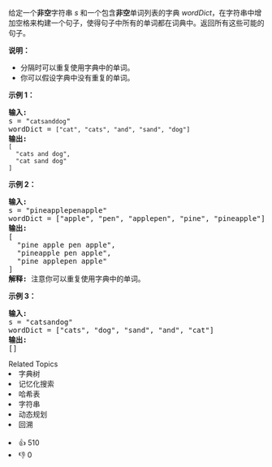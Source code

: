 <p>给定一个<strong>非空</strong>字符串 <em>s</em> 和一个包含<strong>非空</strong>单词列表的字典 <em>wordDict</em>，在字符串中增加空格来构建一个句子，使得句子中所有的单词都在词典中。返回所有这些可能的句子。</p>

<p><strong>说明：</strong></p>

<ul>
	<li>分隔时可以重复使用字典中的单词。</li>
	<li>你可以假设字典中没有重复的单词。</li>
</ul>

<p><strong>示例 1：</strong></p>

<pre><strong>输入:
</strong>s = &quot;<code>catsanddog</code>&quot;
wordDict = <code>[&quot;cat&quot;, &quot;cats&quot;, &quot;and&quot;, &quot;sand&quot;, &quot;dog&quot;]</code>
<strong>输出:
</strong><code>[
&nbsp; &quot;cats and dog&quot;,
&nbsp; &quot;cat sand dog&quot;
]</code>
</pre>

<p><strong>示例 2：</strong></p>

<pre><strong>输入:
</strong>s = &quot;pineapplepenapple&quot;
wordDict = [&quot;apple&quot;, &quot;pen&quot;, &quot;applepen&quot;, &quot;pine&quot;, &quot;pineapple&quot;]
<strong>输出:
</strong>[
&nbsp; &quot;pine apple pen apple&quot;,
&nbsp; &quot;pineapple pen apple&quot;,
&nbsp; &quot;pine applepen apple&quot;
]
<strong>解释:</strong> 注意你可以重复使用字典中的单词。
</pre>

<p><strong>示例&nbsp;3：</strong></p>

<pre><strong>输入:
</strong>s = &quot;catsandog&quot;
wordDict = [&quot;cats&quot;, &quot;dog&quot;, &quot;sand&quot;, &quot;and&quot;, &quot;cat&quot;]
<strong>输出:
</strong>[]
</pre>
<div><div>Related Topics</div><div><li>字典树</li><li>记忆化搜索</li><li>哈希表</li><li>字符串</li><li>动态规划</li><li>回溯</li></div></div><br><div><li>👍 510</li><li>👎 0</li></div>